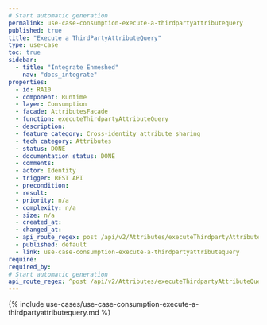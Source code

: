 ```yaml
---
# Start automatic generation
permalink: use-case-consumption-execute-a-thirdpartyattributequery
published: true
title: "Execute a ThirdPartyAttributeQuery"
type: use-case
toc: true
sidebar:
  - title: "Integrate Enmeshed"
    nav: "docs_integrate"
properties:
  - id: RA10
  - component: Runtime
  - layer: Consumption
  - facade: AttributesFacade
  - function: executeThirdpartyAttributeQuery
  - description:
  - feature category: Cross-identity attribute sharing
  - tech category: Attributes
  - status: DONE
  - documentation status: DONE
  - comments:
  - actor: Identity
  - trigger: REST API
  - precondition:
  - result:
  - priority: n/a
  - complexity: n/a
  - size: n/a
  - created_at:
  - changed_at:
  - api_route_regex: post /api/v2/Attributes/executeThirdpartyAttributeQuery
  - published: default
  - link: use-case-consumption-execute-a-thirdpartyattributequery
require:
required_by:
# Start automatic generation
api_route_regex: ^post /api/v2/Attributes/executeThirdpartyAttributeQuery$
---
```


{% include use-cases/use-case-consumption-execute-a-thirdpartyattributequery.md %}
